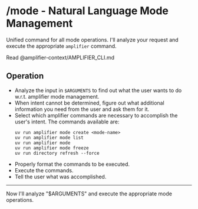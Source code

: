 # /mode - Natural Language Mode Management

Unified command for all mode operations. I'll analyze your request and execute the appropriate `amplifier` command.

Read @amplifier-context/AMPLIFIER_CLI.md

## Operation

- Analyze the input in `$ARGUMENTS` to find out what the user wants to do w.r.t. amplifier mode management.
- When intent cannot be determined, figure out what additional information you need from the user and ask them for it.
- Select which amplifier commands are necessary to accomplish the user's intent. The commands available are:
  ```
  uv run amplifier mode create <mode-name>
  uv run amplifier mode list
  uv run amplifier mode
  uv run amplifier mode freeze
  uv run directory refresh --force
  ```
-  Properly format the commands to be executed.
- Execute the commands.
- Tell the user what was accomplished.

---

Now I'll analyze "$ARGUMENTS" and execute the appropriate mode operations.
